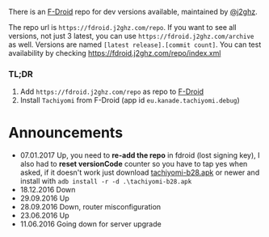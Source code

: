 There is an [F-Droid](https://f-droid.org/repository/browse/?fdid=org.fdroid.fdroid) repo for dev versions available, maintained by [@j2ghz](https://github.com/j2ghz).

The repo url is `https://fdroid.j2ghz.com/repo`. If you want to see all versions, not just 3 latest, you can use `https://fdroid.j2ghz.com/archive` as well. Versions are named `[latest release].[commit count]`. You can test availability by checking https://fdroid.j2ghz.com/repo/index.xml

### TL;DR
1. Add `https://fdroid.j2ghz.com/repo` as repo to [F-Droid](https://f-droid.org/repository/browse/?fdid=org.fdroid.fdroid)
2. Install `Tachiyomi` from F-Droid (app id `eu.kanade.tachiyomi.debug`)

# Announcements
* 07.01.2017 Up, you need to **re-add the repo** in fdroid (lost signing key), I also had to **reset versionCode** counter so you have to tap yes when asked, if it doesn't work just download [tachiyomi-b28.apk](https://fdroid.j2ghz.com/repo/tachiyomi-b28.apk) or newer and install with `adb install -r -d .\tachiyomi-b28.apk`
* 18.12.2016 Down
* 29.09.2016 Up
* 28.09.2016 Down, router misconfiguration
* 23.06.2016 Up
* 11.06.2016 Going down for server upgrade